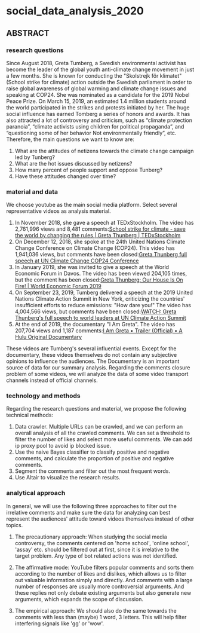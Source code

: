 # social_data_analysis_2020
## ABSTRACT
### research questions       
Since August 2018, Greta Tumberg, a Swedish environmental activist has become the leader of the global youth anti-climate change movement in just a few months. She is known for conducting the "Skolstrejk för klimatet" (School strike for climate) action outside the Swedish parliament in order to raise global awareness of global warming and climate change issues and speaking at COP24. She was nominated as a candidate for the 2019 Nobel Peace Prize. On March 15, 2019, an estimated 1.4 million students around the world participated in the strikes and protests initiated by her. The huge social influence has earned Tomberg a series of honors and awards. It has also attracted a lot of controversy and criticism, such as “climate protection paranoia”, “climate activists using children for political propaganda”, and “questioning some of her behavior Not environmentally friendly”, etc. Therefore, the main questions we want to know are: 
1. What are the attitudes of netizens towards the climate change campaign led by Tunberg? 
2. What are the hot issues discussed by netizens? 
3. How many percent of people support and oppose Tunberg?
4. Have these attitudes changed over time?
### material and data
We choose youtube as the main social media platform. Select several representative videos as analysis material.
1. In November 2018, she gave a speech at TEDxStockholm. The video has 2,761,996 views and 8,481 comments:[School strike for climate - save the world by changing the rules | Greta Thunberg | TEDxStockholm](https://www.youtube.com/watch?v=EAmmUIEsN9A)
2. On December 12, 2018, she spoke at the 24th United Nations Climate Change Conference on Climate Change (COP24). This video has 1,941,036 views, but comments have been closed:[Greta Thunberg full speech at UN Climate Change COP24 Conference](https://www.youtube.com/watch?v=VFkQSGyeCWg)
3. In January 2019, she was invited to give a speech at the World Economic Forum in Davos. The video has been viewed 204,105 times, but the comment has been closed:[Greta Thunberg: Our House Is On Fire! | World Economic Forum 2019](https://www.youtube.com/watch?v=M7dVF9xylaw)
4. On September 23, 2019, Tumberg delivered a speech at the 2019 United Nations Climate Action Summit in New York, criticizing the countries' insufficient efforts to reduce emissions: "How dare you!" The video has 4,004,566 views, but comments have been closed:[WATCH: Greta Thunberg's full speech to world leaders at UN Climate Action Summit](https://www.youtube.com/watch?v=KAJsdgTPJpU)
5. At the end of 2019, the documentary "I Am Greta". The video has 207,704 views and 1,187 comments:[I Am Greta • Trailer (Official) • A Hulu Original Documentary](https://www.youtube.com/watch?v=xDdEWkA15Rg)      

These videos are Tumberg's several influential events. Except for the documentary, these videos themselves do not contain any subjective opinions to influence the audiences. The Documentary is an important source of data for our summary analysis. Regarding the comments closure problem of some videos, we will analyze the data of some video transport channels instead of official channels.
### technology and methods
Regarding the research questions and material, we propose the following technical methods:
1. Data crawler. Multiple URLs can be crawled, and we can perform an overall analysis of all the crawled comments. We can set a threshold to filter the number of likes and select more useful comments. We can add ip proxy pool to avoid ip blocked issue.
2. Use the naive Bayes classifier to classify positive and negative comments, and calculate the proportion of positive and negative comments.
3. Segment the comments and filter out the most frequent words.
4. Use Altair to visualize the research results.
### analytical approach
In general, we will use the following three approaches to filter out the irrelative comments and make sure the data for analyzing can best represent the audiences' attitude toward videos themselves instead of other topics. 

1. The precautionary approach: When studying the social media controversy, the comments centered on 'home school', 'online school', 'assay' etc. should be filtered out at first, since it is irrelative to the target problem. Any type of bot related actions was not identified.

2. The affirmative mode: YouTube filters popular comments and sorts them according to the number of likes and dislikes, which allows us to filter out valuable information simply and directly. And comments with a large number of responses are usually more controversial arguments. And these replies not only debate existing arguments but also generate new arguments, which expands the scope of discussion.

3. The empirical approach: We should also do the same towards the comments with less than (maybe) 1 word, 3 letters. This will help filter interfering signals like 'gg' or 'wow'.
